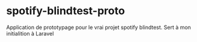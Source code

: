 # spotify-blindtest-proto

Application de prototypage pour le vrai projet spotify blindtest. Sert à mon initialition à Laravel